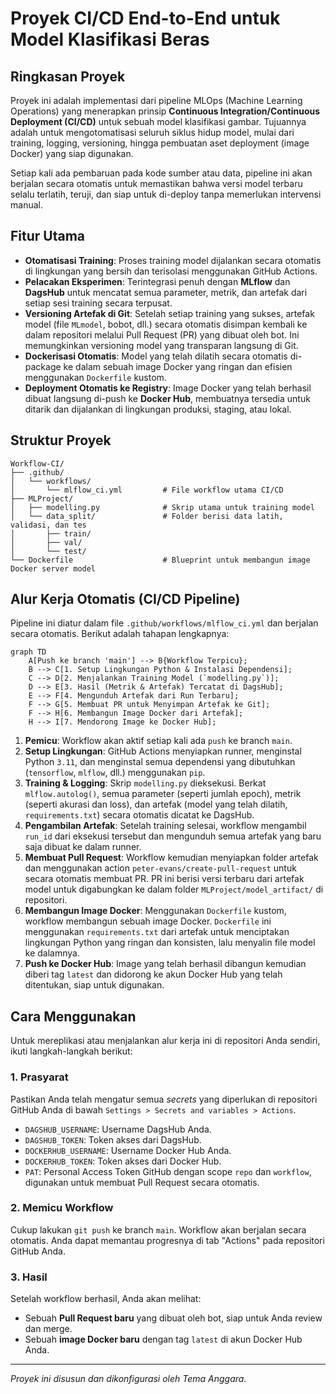 # Proyek CI/CD End-to-End untuk Model Klasifikasi Beras


## Ringkasan Proyek

Proyek ini adalah implementasi dari pipeline MLOps (Machine Learning Operations) yang menerapkan prinsip **Continuous Integration/Continuous Deployment (CI/CD)** untuk sebuah model klasifikasi gambar. Tujuannya adalah untuk mengotomatisasi seluruh siklus hidup model, mulai dari training, logging, versioning, hingga pembuatan aset deployment (image Docker) yang siap digunakan.

Setiap kali ada pembaruan pada kode sumber atau data, pipeline ini akan berjalan secara otomatis untuk memastikan bahwa versi model terbaru selalu terlatih, teruji, dan siap untuk di-deploy tanpa memerlukan intervensi manual.

## Fitur Utama

  - **Otomatisasi Training**: Proses training model dijalankan secara otomatis di lingkungan yang bersih dan terisolasi menggunakan GitHub Actions.
  - **Pelacakan Eksperimen**: Terintegrasi penuh dengan **MLflow** dan **DagsHub** untuk mencatat semua parameter, metrik, dan artefak dari setiap sesi training secara terpusat.
  - **Versioning Artefak di Git**: Setelah setiap training yang sukses, artefak model (file `MLmodel`, bobot, dll.) secara otomatis disimpan kembali ke dalam repositori melalui Pull Request (PR) yang dibuat oleh bot. Ini memungkinkan versioning model yang transparan langsung di Git.
  - **Dockerisasi Otomatis**: Model yang telah dilatih secara otomatis di-package ke dalam sebuah image Docker yang ringan dan efisien menggunakan `Dockerfile` kustom.
  - **Deployment Otomatis ke Registry**: Image Docker yang telah berhasil dibuat langsung di-push ke **Docker Hub**, membuatnya tersedia untuk ditarik dan dijalankan di lingkungan produksi, staging, atau lokal.

## Struktur Proyek

```
Workflow-CI/
├── .github/
│   └── workflows/
│       └── mlflow_ci.yml         # File workflow utama CI/CD
├── MLProject/
│   ├── modelling.py              # Skrip utama untuk training model
│   └── data_split/               # Folder berisi data latih, validasi, dan tes
│       ├── train/
│       ├── val/
│       └── test/
└── Dockerfile                    # Blueprint untuk membangun image Docker server model
```

## Alur Kerja Otomatis (CI/CD Pipeline)

Pipeline ini diatur dalam file `.github/workflows/mlflow_ci.yml` dan berjalan secara otomatis. Berikut adalah tahapan lengkapnya:

```mermaid
graph TD
    A[Push ke branch 'main'] --> B{Workflow Terpicu};
    B --> C[1. Setup Lingkungan Python & Instalasi Dependensi];
    C --> D[2. Menjalankan Training Model (`modelling.py`)];
    D --> E[3. Hasil (Metrik & Artefak) Tercatat di DagsHub];
    E --> F[4. Mengunduh Artefak dari Run Terbaru];
    F --> G[5. Membuat PR untuk Menyimpan Artefak ke Git];
    F --> H[6. Membangun Image Docker dari Artefak];
    H --> I[7. Mendorong Image ke Docker Hub];
```

1.  **Pemicu**: Workflow akan aktif setiap kali ada `push` ke branch `main`.
2.  **Setup Lingkungan**: GitHub Actions menyiapkan runner, menginstal Python `3.11`, dan menginstal semua dependensi yang dibutuhkan (`tensorflow`, `mlflow`, dll.) menggunakan `pip`.
3.  **Training & Logging**: Skrip `modelling.py` dieksekusi. Berkat `mlflow.autolog()`, semua parameter (seperti jumlah epoch), metrik (seperti akurasi dan loss), dan artefak (model yang telah dilatih, `requirements.txt`) secara otomatis dicatat ke DagsHub.
4.  **Pengambilan Artefak**: Setelah training selesai, workflow mengambil `run_id` dari eksekusi tersebut dan mengunduh semua artefak yang baru saja dibuat ke dalam runner.
5.  **Membuat Pull Request**: Workflow kemudian menyiapkan folder artefak dan menggunakan action `peter-evans/create-pull-request` untuk secara otomatis membuat PR. PR ini berisi versi terbaru dari artefak model untuk digabungkan ke dalam folder `MLProject/model_artifact/` di repositori.
6.  **Membangun Image Docker**: Menggunakan `Dockerfile` kustom, workflow membangun sebuah image Docker. `Dockerfile` ini menggunakan `requirements.txt` dari artefak untuk menciptakan lingkungan Python yang ringan dan konsisten, lalu menyalin file model ke dalamnya.
7.  **Push ke Docker Hub**: Image yang telah berhasil dibangun kemudian diberi tag `latest` dan didorong ke akun Docker Hub yang telah ditentukan, siap untuk digunakan.

## Cara Menggunakan

Untuk mereplikasi atau menjalankan alur kerja ini di repositori Anda sendiri, ikuti langkah-langkah berikut:

### 1\. Prasyarat

Pastikan Anda telah mengatur semua *secrets* yang diperlukan di repositori GitHub Anda di bawah `Settings > Secrets and variables > Actions`.

  - `DAGSHUB_USERNAME`: Username DagsHub Anda.
  - `DAGSHUB_TOKEN`: Token akses dari DagsHub.
  - `DOCKERHUB_USERNAME`: Username Docker Hub Anda.
  - `DOCKERHUB_TOKEN`: Token akses dari Docker Hub.
  - `PAT`: Personal Access Token GitHub dengan scope `repo` dan `workflow`, digunakan untuk membuat Pull Request secara otomatis.

### 2\. Memicu Workflow

Cukup lakukan `git push` ke branch `main`. Workflow akan berjalan secara otomatis. Anda dapat memantau progresnya di tab "Actions" pada repositori GitHub Anda.

### 3\. Hasil

Setelah workflow berhasil, Anda akan melihat:

  - Sebuah **Pull Request baru** yang dibuat oleh bot, siap untuk Anda review dan merge.
  - Sebuah **image Docker baru** dengan tag `latest` di akun Docker Hub Anda.

-----

*Proyek ini disusun dan dikonfigurasi oleh Tema Anggara.*
